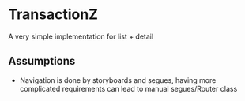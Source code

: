 #  TransactionZ

A very simple implementation for list + detail

## Assumptions
- Navigation is done by storyboards and segues, having more complicated requirements can lead to manual segues/Router class

